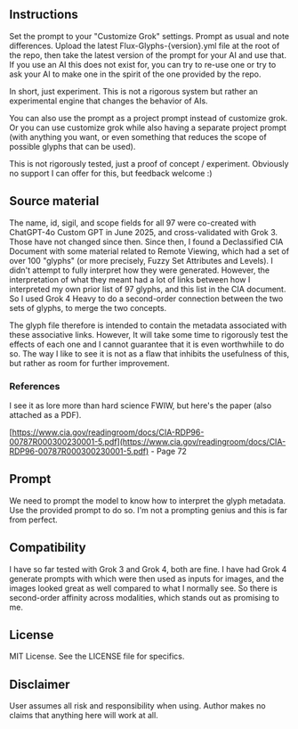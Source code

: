 ## Instructions

Set the prompt to your "Customize Grok" settings. Prompt as usual and note differences. Upload the latest Flux-Glyphs-{version}.yml file at the root of the repo, then take the latest version of the prompt for your AI and use that. If you use an AI this does not exist for, you can try to re-use one or try to ask your AI to make one in the spirit of the one provided by the repo. 

In short, just experiment. This is not a rigorous system but rather an experimental engine that changes the behavior of AIs.

You can also use the prompt as a project prompt instead of customize grok. Or you can use customize grok while also having a separate project prompt (with anything you want, or even something that reduces the scope of possible glyphs that can be used). 

This is not rigorously tested, just a proof of concept / experiment. Obviously no support I can offer for this, but feedback welcome :)

## Source material

The name, id, sigil, and scope fields for all 97 were co-created with ChatGPT-4o Custom GPT in June 2025, and cross-validated with Grok 3. Those have not changed since then. Since then, I found a Declassified CIA Document with some material related to Remote Viewing, which had a set of over 100 "glyphs" (or more precisely, Fuzzy Set Attributes and Levels). I didn't attempt to fully interpret how they were generated. However, the interpretation of what they meant had a lot of links between how I interpreted my own prior list of 97 glyphs, and this list in the CIA document. So I used Grok 4 Heavy to do a second-order connection between the two sets of glyphs, to merge the two concepts.

The glyph file therefore is intended to contain the metadata associated with these associative links. However, It will take some time to rigorously test the effects of each one and I cannot guarantee that it is even worthwhiile to do so. The way I like to see it is not as a flaw that inhibits the usefulness of this, but rather as room for further improvement.

### References

I see it as lore more than hard science FWIW, but here's the paper (also attached as a PDF).

[https://www.cia.gov/readingroom/docs/CIA-RDP96-00787R000300230001-5.pdf](https://www.cia.gov/readingroom/docs/CIA-RDP96-00787R000300230001-5.pdf) - Page 72


## Prompt

We need to prompt the model to know how to interpret the glyph metadata. Use the provided prompt to do so. I'm not a prompting genius and this is far from perfect. 


## Compatibility 

I have so far tested with Grok 3 and Grok 4, both are fine. I have had Grok 4 generate prompts with which were then used as inputs for images, and the images looked great as well compared to what I normally see. So there is second-order affinity across modalities, which stands out as promising to me. 

## License

MIT License. See the LICENSE file for specifics.

## Disclaimer 

User assumes all risk and responsibility when using. Author makes no claims that anything here will work at all.


